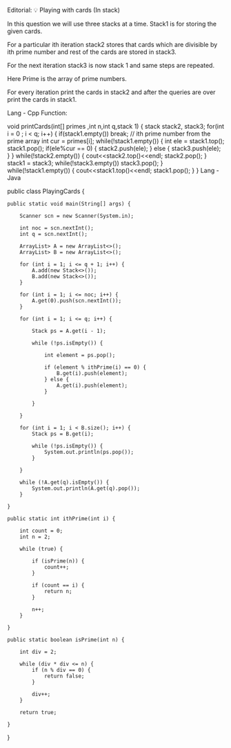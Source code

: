 Editorial: 💡 Playing with cards (In stack)

In this question we will use three stacks at a time. Stack1 is for storing the given cards.

For a particular ith iteration stack2 stores that cards which are divisible by ith prime number and rest of the cards are stored in stack3.

For the next iteration stack3 is now stack 1 and same steps are repeated.

Here Prime is the array of prime numbers.

For every iteration print the cards in stack2 and after the queries are over print the cards in stack1.

Lang - Cpp
Function:

void printCards(int[] primes ,int n,int q,stack 1)
{
    stack<int>  stack2, stack3;
    for(int i = 0 ; i < q; i++)
    {
        if(stack1.empty())
            break;
       // ith prime number from the prime array
        int cur = primes[i];
        while(!stack1.empty())
        {
            int ele = stack1.top();
            stack1.pop();
            if(ele%cur == 0)
            {
                stack2.push(ele);
            }
            else
            {
                stack3.push(ele);
            }
        }
        while(!stack2.empty())
        {
            cout<<stack2.top()<<endl;
            stack2.pop();
        }
        stack1 = stack3;
        while(!stack3.empty())
            stack3.pop();
    }
    while(!stack1.empty())
    {
        cout<<stack1.top()<<endl;
        stack1.pop();
    }
}
Lang - Java

public class PlayingCards {

    public static void main(String[] args) {

        Scanner scn = new Scanner(System.in);

        int noc = scn.nextInt();
        int q = scn.nextInt();

        ArrayList> A = new ArrayList<>();
        ArrayList> B = new ArrayList<>();

        for (int i = 1; i <= q + 1; i++) {
            A.add(new Stack<>());
            B.add(new Stack<>());
        }

        for (int i = 1; i <= noc; i++) {
            A.get(0).push(scn.nextInt());
        }

        for (int i = 1; i <= q; i++) {

            Stack ps = A.get(i - 1);

            while (!ps.isEmpty()) {

                int element = ps.pop();

                if (element % ithPrime(i) == 0) {
                    B.get(i).push(element);
                } else {
                    A.get(i).push(element);
                }

            }

        }

        for (int i = 1; i < B.size(); i++) {
            Stack ps = B.get(i);

            while (!ps.isEmpty()) {
                System.out.println(ps.pop());
            }

        }

        while (!A.get(q).isEmpty()) {
            System.out.println(A.get(q).pop());
        }

    }

    public static int ithPrime(int i) {

        int count = 0;
        int n = 2;

        while (true) {

            if (isPrime(n)) {
                count++;
            }

            if (count == i) {
                return n;
            }

            n++;
        }

    }

    public static boolean isPrime(int n) {

        int div = 2;

        while (div * div <= n) {
            if (n % div == 0) {
                return false;
            }

            div++;
        }

        return true;

    }
}